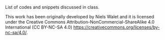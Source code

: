 List of codes and snippets discussed in class.

This work has been originally developed by Niels Walet and it is licensed under the Creative Commons Attribution-NonCommercial-ShareAlike 4.0 International (CC BY-NC-SA 4.0) https://creativecommons.org/licenses/by-nc-sa/4.0/.

